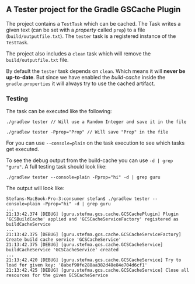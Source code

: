 ## A Tester project for the Gradle GSCache Plugin

The project contains a `TestTask` which can be cached. 
The Task writes a given text (can be set with a *property* called `prop`) to a file (`build/outputfile.txt`).
The `tester` task is a registered instance of the `TestTask`.

The project also includes a `clean` task which will remove the `build/outputfile.txt` file.

By default the `tester` task depends on `clean`. Which means it will **never be up-to-date**.
But since we have enabled the *build-cache* inside the `gradle.properties` it will always try to use the cached artifact.

### Testing
The task can be executed like the following:
```
./gradlew tester // Will use a Random Integer and save it in the file

./gradlew tester -Pprop="Prop" // Will save "Prop" in the file
``` 

For you can use `--console=plain` on the task execution to see which tasks get executed.

To see the debug output from the build-cache you can use `-d | grep "guru"`.
A full testing task should look like:
```
./gradlew tester --console=plain -Pprop="hi" -d | grep guru
```

The output will look like:
```
Stefans-MacBook-Pro-3:consumer stefan$ ./gradlew tester --console=plain -Pprop="hi" -d | grep guru
...
21:13:42.374 [DEBUG] [guru.stefma.gcs.cache.GCSCachePlugin] Plugin 'GCSBuildCache' applied and 'GCSCacheServiceFactory' registered as buildCacheService
...
21:13:42.375 [DEBUG] [guru.stefma.gcs.cache.GCSCacheServiceFactory] Create build cache service 'GCSCacheService'
21:13:42.375 [DEBUG] [guru.stefma.gcs.cache.GCSCacheService] buildCacheService 'GCSCacheService' created
...
21:13:42.420 [DEBUG] [guru.stefma.gcs.cache.GCSCacheService] Try to load for given key: '8abef90fe288aa382d48e84e704d6cf1'
21:13:42.425 [DEBUG] [guru.stefma.gcs.cache.GCSCacheService] Close all resources for the given GCSCacheService
``` 